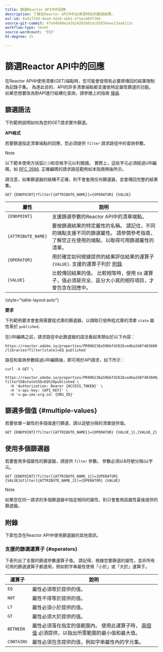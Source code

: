```yaml
---
title: 篩選Reactor API中的回應
description: 了解在Reactor API中列出資源時如何篩選結果。
exl-id: 8a91f3dd-4ead-4a10-abb1-e71acb0d73b6
source-git-commit: 47a94b00e141b24203b01dc93834aee13aa6113c
workflow-type: tm+mt
source-wordcount: '553'
ht-degree: 1%

---
```


# 篩選Reactor API中的回應

在Reactor API中使用清單(GET)端點時，您可能會發現有必要將傳回的結果限制為記錄子集。 為達此目的，API的許多清單端點都支援依特定屬性篩選的功能。 如果您想要改為對API進行結構化查詢，請參閱上的指南 [搜尋](./search.md).

## 篩選語法

下列範例說明如何為您的GET請求實作篩選。

**API格式**

若要篩選指定清單端點的回應，您必須提供 `filter` 請求路徑中的查詢參數。

>[!NOTE]
>
>以下範本使用方括弧(`[]`)和空格字元以利閱讀。 實際上，這些字元必須經過URI編碼，如 [RFC 3986](https://tools.ietf.org/html/rfc3986). 正確編碼的請求路徑範例如本指南稍後所示。
>
>請注意，如果篩選器的結構不正確，則不會套用任何篩選器，並會傳回完整的結果集。

```http
GET {ENDPOINT}?filter[{ATTRIBUTE_NAME}]={OPERATOR} {VALUE}
```

| 屬性 | 說明 |
| --- | --- |
| `{ENDPOINT}` | 支援篩選參數的Reactor API中的清單端點。 |
| `{ATTRIBUTE_NAME}` | 要按篩選結果的特定屬性的名稱。 請記住，不同的端點支援不同的篩選屬性。 請參閱參考指南，了解您正在使用的端點，以取得可用篩選屬性的清單。 |
| `{OPERATOR}` | 用於確定如何根據提供的結果評估結果的運算子 `{VALUE}`. 支援的運算子列於 [附錄](#supported-operators). |
| `{VALUE}` | 比較傳回結果的值。 比較相等時，使用 `EQ` 運算子，值必須是完全、區分大小寫的相符項目，才會包含在回應中。 |

{style="table-layout:auto"}

**要求**

下列範例要求會套用需要程式庫的篩選器，以擷取已發佈程式庫的清單 `state` 屬性等於 `published`.

在URI編碼之前，請求路徑中此篩選器的語法看起來類似於以下內容：

`https://reactor.adobe.io/properties/PR906238a59bbf4262bcedba248f483600/libraries?filter[state]=EQ published`

路徑和查詢參數經過URI編碼後，即可用於API請求，如下所示：

```shell
curl -X GET \
  https://reactor.adobe.io/properties/PR906238a59bbf4262bcedba248f483600/libraries?filter%5Bstate%5D=EQ%20published \
  -H 'Authorization: Bearer {ACCESS_TOKEN}' \
  -H 'x-api-key: {API_KEY}' \
  -H 'x-gw-ims-org-id: {ORG_ID}'
```

## 篩選多個值 {#multiple-values}

若要依單一屬性的多個值進行篩選，請以逗號分隔的清單提供值。

```http
GET {ENDPOINT}?filter[{ATTRIBUTE_NAME}]={OPERATOR} {VALUE_1},{VALUE_2}
```

## 使用多個篩選器

若要套用多個屬性的篩選器，請提供 `filter` 參數。 參數必須以&amp;符號分隔(`&`)字元。

```http
GET {ENDPOINT}?filter[{ATTRIBUTE_NAME_1}]={OPERATOR} {VALUE}&filter[{ATTRIBUTE_NAME_2}]={OPERATOR} {VALUE}
```

>[!NOTE]
>
>如果您在同一請求的多個篩選器中指定相同的屬性，則只會套用該屬性最後提供的篩選器。

## 附錄

下節包含在Reactor API中使用篩選器的其他資訊。

### 支援的篩選運算子 {#operators}

下表列出了支援的篩選參數運算子值。 請記得，根據您要篩選的屬性，並非所有可用的篩選運算子都適用，例如對字串屬性使用「小於」或「大於」運算子。

| 運算子 | 說明 |
| --- | --- |
| `EQ` | 屬性必須等於提供的值。 |
| `NOT` | 屬性不得等於提供的值。 |
| `LT` | 屬性必須小於提供的值。 |
| `GT` | 屬性必須大於提供的值。 |
| `BETWEEN` | 屬性必須落在指定的值範圍內。 使用此運算子時， [兩個值](#multiple-values) 必須提供，以指出所需範圍的最小值和最大值。 |
| `CONTAINS` | 屬性必須包含提供的值，例如字串屬性內的字元集。 |
